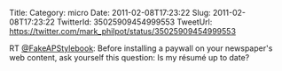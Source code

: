 Title: 
Category: micro
Date: 2011-02-08T17:23:22
Slug: 2011-02-08T17:23:22
TwitterId: 35025909454999553
TweetUrl: https://twitter.com/mark_philpot/status/35025909454999553

RT [@FakeAPStylebook](https://twitter.com/FakeAPStylebook): Before installing a paywall on your newspaper's web content, ask yourself this question: Is my résumé up to date?